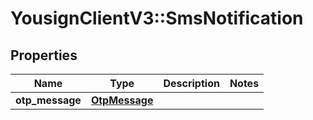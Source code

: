 # YousignClientV3::SmsNotification

## Properties
Name | Type | Description | Notes
------------ | ------------- | ------------- | -------------
**otp_message** | [**OtpMessage**](OtpMessage.md) |  | 

